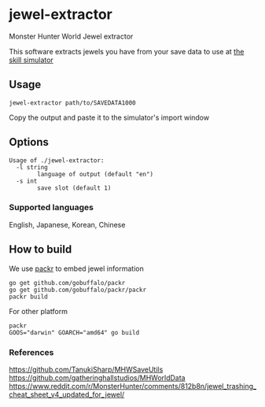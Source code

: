 # jewel-extractor

Monster Hunter World Jewel extractor

This software extracts jewels you have from your save data to use at [the skill simulator](https://mhw.wiki-db.com/sim/?hl=en)


## Usage

```
jewel-extractor path/to/SAVEDATA1000
```

Copy the output and paste it to the simulator's import window

## Options

```
Usage of ./jewel-extractor:
  -l string
        language of output (default "en")
  -s int
        save slot (default 1)
```

### Supported languages

English, Japanese, Korean, Chinese


## How to build

We use [packr](https://github.com/gobuffalo/packr) to embed jewel information

```
go get github.com/gobuffalo/packr
go get github.com/gobuffalo/packr/packr
packr build
```

For other platform

```
packr
GOOS="darwin" GOARCH="amd64" go build
```

### References

https://github.com/TanukiSharp/MHWSaveUtils
https://github.com/gatheringhallstudios/MHWorldData
https://www.reddit.com/r/MonsterHunter/comments/812b8n/jewel_trashing_cheat_sheet_v4_updated_for_jewel/
